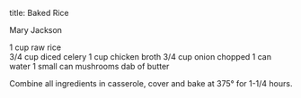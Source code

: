 title: Baked Rice

Mary Jackson

1 cup raw rice	
3/4 cup diced celery
1 cup chicken broth
3/4 cup onion chopped
1 can water
1 small can mushrooms
dab of butter

Combine all ingredients in casserole, cover and bake at 375° for 1-1/4 hours.
